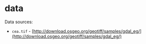 # data

Data sources:

* `cea.tif` - [http://download.osgeo.org/geotiff/samples/gdal_eg/](http://download.osgeo.org/geotiff/samples/gdal_eg/)
